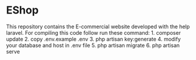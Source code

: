 # EShop
This repository contains the E-commercial website developed with the help laravel. For compiling this code follow run these command: 1. composer update  2. copy .env.example .env  3. php artisan key:generate 4. modify your database and host in .env file  5. php artisan migrate  6. php artisan serve  
